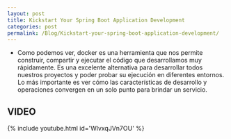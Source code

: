 ```yaml
---
layout: post
title: Kickstart Your Spring Boot Application Development
categories: post
permalink: /Blog/Kickstart-your-spring-boot-application-development/
---
```

* Como podemos ver, docker es una herramienta que nos permite construir, compartir y ejecutar el código que desarrollamos muy rápidamente. Es una excelente alternativa para desarrollar todos nuestros proyectos y poder probar su ejecución en diferentes entornos. Lo más importante es ver cómo las características de desarrollo y operaciones convergen en un solo punto para brindar un servicio.

## VIDEO

{% include youtube.html id='WlvxqJVn7OU' %}

<br>
